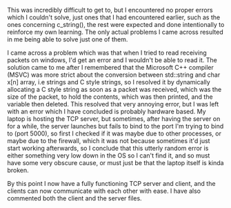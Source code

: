 This was incredibly difficult to get to, but I encountered no proper errors which I couldn't solve, just ones that I had encountered earlier, such as the ones concerning c_string(), the rest were expected and done intentionally to reinforce my own learning. The only actual problems I came across resulted in me being able to solve just one of them.

I came across a problem which was that when I tried to read receiving packets on windows, I'd get an error and I wouldn't be able to read it. The solution came to me after I remembered that the Microsoft C++ compiler (MSVC) was more strict about the conversion between std::string and char x[n] array, i.e strings and C style strings, so I resolved it by dynamically allocating a C style string as soon as a packet was received, which was the size of the packet, to hold the contents, which was then printed, and the variable then deleted. This resolved that very annoying error, but I was left with an error which I have concluded is probably hardware based.
My laptop is hosting the TCP server, but sometimes, after having the server on for a while, the server launches but fails to bind to the port I'm trying to bind to (port 5000), so first I checked if it was maybe due to other processes, or maybe due to the firewall, which it was not because sometimes it'd just start working afterwards, so I conclude that this utterly random error is either something very low down in the OS so I can't find it, and so must have some very obscure cause, or must just be that the laptop itself is kinda broken.

By this point I now have a fully functioning TCP server and client, and the clients can now communicate with each other with ease.
I have also commented both the client and the server files.
